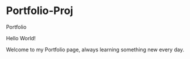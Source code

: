 # Portfolio-Proj
Portfolio 

Hello World!

Welcome to my Portfolio page,
   always learning something new every day.
 
